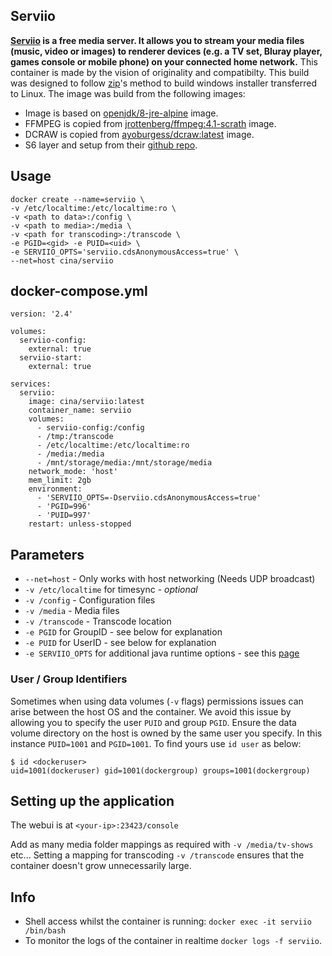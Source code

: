 [appurl]: http://serviio.org/
[hub]: https://hub.docker.com/r/cina/serviio/
[lsio]: https://hub.docker.com/r/lsiocommunity/serviio/
## Serviio
**[Serviio][appurl] is a free media server. It allows you to stream your media files (music, video or images) to renderer devices (e.g. a TV set, Bluray player, games console or mobile phone) on your connected home network.**
This container is made by the vision of originality and compatibilty. This build was designed to follow [zip](http://forum.serviio.org/memberlist.php?mode=viewprofile&u=2&sid=47fff9ad505fde0bc0295130098c9a57)'s method to build windows installer transferred to Linux.
The image was build from the following images:
- Image is based on [openjdk/8-jre-alpine](https://hub.docker.com/_/openjdk) image.
- FFMPEG is copied from [jrottenberg/ffmpeg:4.1-scrath](https://hub.docker.com/r/jrottenberg/ffmpeg) image.
- DCRAW is copied from [ayoburgess/dcraw:latest](https://hub.docker.com/r/ayoburgess/dcraw) image.
- S6 layer and setup from their [github repo](https://github.com/just-containers/s6-overlay).
## Usage
    docker create --name=serviio \
    -v /etc/localtime:/etc/localtime:ro \
    -v <path to data>:/config \
    -v <path to media>:/media \
    -v <path for transcoding>:/transcode \
    -e PGID=<gid> -e PUID=<uid> \
    -e SERVIIO_OPTS='serviio.cdsAnonymousAccess=true' \
    --net=host cina/serviio
## docker-compose.yml
    version: '2.4'
    
    volumes:
      serviio-config: 
        external: true
      serviio-start:
        external: true
    
    services:
      serviio:
        image: cina/serviio:latest
        container_name: serviio
        volumes:
          - serviio-config:/config 
          - /tmp:/transcode 
          - /etc/localtime:/etc/localtime:ro 
          - /media:/media 
          - /mnt/storage/media:/mnt/storage/media 
        network_mode: 'host'
        mem_limit: 2gb
        environment:
          - 'SERVIIO_OPTS=-Dserviio.cdsAnonymousAccess=true'
          - 'PGID=996' 
          - 'PUID=997' 
        restart: unless-stopped
## Parameters
* `--net=host` - Only works with host networking (Needs UDP broadcast)
* `-v /etc/localtime` for timesync - *optional*
* `-v /config` - Configuration files
* `-v /media` - Media files
* `-v /transcode` - Transcode location
* `-e PGID` for GroupID - see below for explanation
* `-e PUID` for UserID - see below for explanation
* `-e SERVIIO_OPTS` for additional java runtime options - see this [page](http://www.serviio.org/component/content/article/10-uncategorised/43-supported-system-properties)
### User / Group Identifiers

Sometimes when using data volumes (`-v` flags) permissions issues can arise between the host OS and the container. We avoid this issue by allowing you to specify the user `PUID` and group `PGID`. Ensure the data volume directory on the host is owned by the same user you specify.
In this instance `PUID=1001` and `PGID=1001`. To find yours use `id user` as below:

    $ id <dockeruser>
    uid=1001(dockeruser) gid=1001(dockergroup) groups=1001(dockergroup)

## Setting up the application

The webui is at `<your-ip>:23423/console` 

Add as many media folder mappings as required with `-v /media/tv-shows` etc... 
Setting a mapping for transcoding `-v /transcode`  ensures that the container doesn't grow unnecessarily large.

## Info

- Shell access whilst the container is running: `docker exec -it serviio /bin/bash`
- To monitor the logs of the container in realtime `docker logs -f serviio`.



